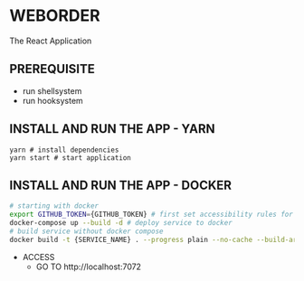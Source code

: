 # WEBORDER
The React Application

## PREREQUISITE
- run shellsystem
- run hooksystem

## INSTALL AND RUN THE APP - YARN
```shell
yarn # install dependencies
yarn start # start application
```

## INSTALL AND RUN THE APP - DOCKER
```sh
# starting with docker
export GITHUB_TOKEN={GITHUB_TOKEN} # first set accessibility rules for your team and add your github token like so 
docker-compose up --build -d # deploy service to docker
# build service without docker compose
docker build -t {SERVICE_NAME} . --progress plain --no-cache --build-arg GITHUB_TOKEN={GITHUB_TOKEN}


```


- ACCESS 
  * GO TO http://localhost:7072
